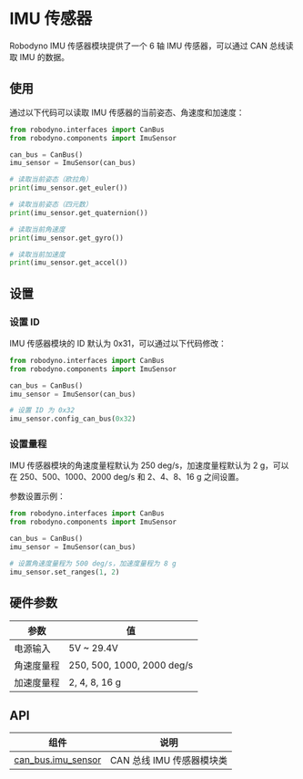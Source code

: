 # IMU 传感器

Robodyno IMU 传感器模块提供了一个 6 轴 IMU 传感器，可以通过 CAN 总线读取 IMU 的数据。

## 使用

通过以下代码可以读取 IMU 传感器的当前姿态、角速度和加速度：

```python
from robodyno.interfaces import CanBus
from robodyno.components import ImuSensor

can_bus = CanBus()
imu_sensor = ImuSensor(can_bus)

# 读取当前姿态（欧拉角）
print(imu_sensor.get_euler())

# 读取当前姿态（四元数）
print(imu_sensor.get_quaternion())

# 读取当前角速度
print(imu_sensor.get_gyro())

# 读取当前加速度
print(imu_sensor.get_accel())
```

## 设置

### 设置 ID

IMU 传感器模块的 ID 默认为 0x31，可以通过以下代码修改：

```python
from robodyno.interfaces import CanBus
from robodyno.components import ImuSensor

can_bus = CanBus()
imu_sensor = ImuSensor(can_bus)

# 设置 ID 为 0x32
imu_sensor.config_can_bus(0x32)
```

### 设置量程

IMU 传感器模块的角速度量程默认为 250 deg/s，加速度量程默认为 2 g，可以在 250、500、1000、2000 deg/s 和 2、4、8、16 g 之间设置。

参数设置示例：

```python
from robodyno.interfaces import CanBus
from robodyno.components import ImuSensor

can_bus = CanBus()
imu_sensor = ImuSensor(can_bus)

# 设置角速度量程为 500 deg/s，加速度量程为 8 g
imu_sensor.set_ranges(1, 2) 
```

## 硬件参数

| 参数 | 值 |
| ---- | ---- |
| 电源输入 | 5V ~ 29.4V |
| 角速度量程 | 250, 500, 1000, 2000 deg/s |
| 加速度量程 | 2, 4, 8, 16 g |

## API

| 组件 | 说明 |
| ---- | ---- |
| [can_bus.imu_sensor](../../../references/can_bus/imu_sensor) | CAN 总线 IMU 传感器模块类 |
